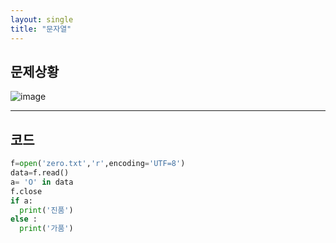 ```yaml
---
layout: single
title: "문자열"
---
```

## 문제상황
![image](https://user-images.githubusercontent.com/80248096/111965315-f0d74000-8b38-11eb-999b-8289cb10a114.png)

---
## 코드
~~~python
f=open('zero.txt','r',encoding='UTF=8')
data=f.read()
a= 'O' in data 
f.close
if a:
  print('진품')
else : 
  print('가품')
  ~~~
